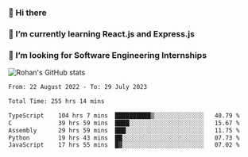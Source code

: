 ### 👋 Hi there 

<!--
**rohznmdev/rohznmdev** is a ✨ _special_ ✨ repository because its `README.md` (this file) appears on your GitHub profile.

Here are some ideas to get you started:

- 🔭 I’m currently working on ...
- 🌱 I’m currently learning Ruby and Ruby on Rails
- 👯 I’m looking to collaborate on ...
- 🤔 I’m looking for help with ...
- 💬 Ask me about ...
- 📫 How to reach me: ...
- 😄 Pronouns: ...
- ⚡ Fun fact: ...
-->
### 🌱 I’m currently learning React.js and Express.js
### 🤔 I’m looking for Software Engineering Internships
![Rohan's GitHub stats](https://github-readme-stats.vercel.app/api?username=rohznmdev&theme=dark&show_icons=true)

<!--START_SECTION:waka-->

```txt
From: 22 August 2022 - To: 29 July 2023

Total Time: 255 hrs 14 mins

TypeScript    104 hrs 7 mins  ██████████▒░░░░░░░░░░░░░░   40.79 %
C             39 hrs 59 mins  ████░░░░░░░░░░░░░░░░░░░░░   15.67 %
Assembly      29 hrs 59 mins  ███░░░░░░░░░░░░░░░░░░░░░░   11.75 %
Python        19 hrs 43 mins  ██░░░░░░░░░░░░░░░░░░░░░░░   07.73 %
JavaScript    17 hrs 55 mins  █▓░░░░░░░░░░░░░░░░░░░░░░░   07.02 %
```

<!--END_SECTION:waka-->
